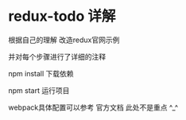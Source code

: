 # redux-todo 详解 
  
  根据自己的理解 改造redux官网示例
 
  并对每个步骤进行了详细的注释  
  
  npm install  下载依赖

  npm start 运行项目
 
   webpack具体配置可以参考 官方文档  此处不是重点 ^_^ 
   
   
